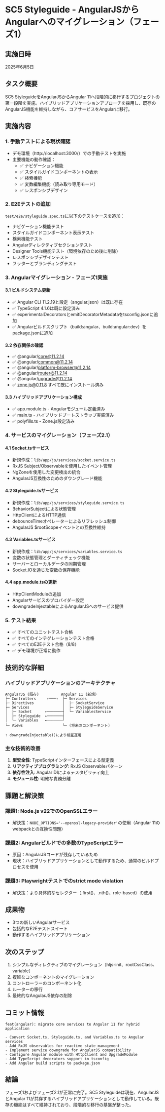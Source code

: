 # SC5 Styleguide - AngularJSからAngularへのマイグレーション（フェーズ1）

## 実施日時
2025年6月5日

## タスク概要
SC5 StyleguideをAngularJSからAngular 11へ段階的に移行するプロジェクトの第一段階を実施。ハイブリッドアプリケーションアプローチを採用し、既存のAngularJS機能を維持しながら、コアサービスをAngularに移行。

## 実施内容

### 1. 手動テストによる現状確認
- デモ環境（http://localhost:3000/）での手動テストを実施
- 主要機能の動作確認：
  - ✅ ナビゲーション機能
  - ✅ スタイルガイドコンポーネントの表示
  - ✅ 検索機能
  - ✅ 変数編集機能（読み取り専用モード）
  - ✅ レスポンシブデザイン

### 2. E2Eテストの追加
`test/e2e/styleguide.spec.ts`に以下のテストケースを追加：
- ナビゲーション機能テスト
- スタイルガイドコンポーネント表示テスト
- 検索機能テスト
- Angularディレクティブセクションテスト
- Designer Tools機能テスト（環境依存のため後に削除）
- レスポンシブデザインテスト
- フッターとブランディングテスト

### 3. Angularマイグレーション - フェーズ1実施

#### 3.1 ビルドシステム更新
- ✅ Angular CLI 11.2.19と設定（angular.json）は既に存在
- ✅ TypeScript 4.1.6は既に設定済み
- ✅ experimentalDecoratorsとemitDecoratorMetadataをtsconfig.jsonに追加
- ✅ Angularビルドスクリプト（build:angular、build:angular:dev）をpackage.jsonに追加

#### 3.2 依存関係の確認
- ✅ @angular/core@11.2.14
- ✅ @angular/common@11.2.14
- ✅ @angular/platform-browser@11.2.14
- ✅ @angular/router@11.2.14
- ✅ @angular/upgrade@11.2.14
- ✅ zone.js@0.11.8
すべて既にインストール済み

#### 3.3 ハイブリッドアプリケーション構成
- ✅ app.module.ts - Angularモジュール定義済み
- ✅ main.ts - ハイブリッドブートストラップ実装済み
- ✅ polyfills.ts - Zone.js設定済み

### 4. サービスのマイグレーション（フェーズ2.1）

#### 4.1 Socket.tsサービス
- 新規作成：`lib/app/js/services/socket.service.ts`
- RxJS Subject/Observableを使用したイベント管理
- NgZoneを使用した変更検出の統合
- AngularJS互換性のためのダウングレード機能

#### 4.2 Styleguide.tsサービス
- 新規作成：`lib/app/js/services/styleguide.service.ts`
- BehaviorSubjectによる状態管理
- HttpClientによるHTTP通信
- debounceTimeオペレーターによるリフレッシュ制御
- AngularJS $rootScopeイベントとの互換性維持

#### 4.3 Variables.tsサービス
- 新規作成：`lib/app/js/services/variables.service.ts`
- 変数の状態管理とダーティチェック機能
- サーバーとローカルデータの同期管理
- Socket.IOを通じた変数の保存機能

#### 4.4 app.module.tsの更新
- HttpClientModuleの追加
- Angularサービスのプロバイダー設定
- downgradeInjectableによるAngularJSへのサービス提供

### 5. テスト結果
- ✅ すべてのユニットテスト合格
- ✅ すべてのインテグレーションテスト合格
- ✅ すべてのE2Eテスト合格（8/8）
- ✅ デモ環境が正常に動作

## 技術的な詳細

### ハイブリッドアプリケーションのアーキテクチャ
```
AngularJS (既存)          Angular 11 (新規)
├─ Controllers     ←───→  ├─ Services
├─ Directives             │  ├─ SocketService
├─ Services               │  ├─ StyleguideService
│  ├─ Socket      ←───────┤  └─ VariablesService
│  ├─ Styleguide  ←───────┤
│  └─ Variables   ←───────┘
└─ Views                  └─ (将来のコンポーネント)

↑ downgradeInjectable()により相互運用
```

### 主な技術的改善
1. **型安全性**: TypeScriptインターフェースによる型定義
2. **リアクティブプログラミング**: RxJS Observableパターン
3. **依存性注入**: Angular DIによるテスタビリティ向上
4. **モジュール性**: 明確な責務分離

## 課題と解決策

### 課題1: Node.js v22でのOpenSSLエラー
- 解決策：`NODE_OPTIONS='--openssl-legacy-provider'`の使用（Angular 11のwebpackとの互換性問題）

### 課題2: Angularビルドでの多数のTypeScriptエラー
- 原因：AngularJSコードが残存しているため
- 現状：ハイブリッドアプリケーションとして動作するため、通常のビルドプロセスを使用

### 課題3: Playwrightテストでのstrict mode violation
- 解決策：より具体的なセレクター（.first()、.nth()、role-based）の使用

## 成果物
- 3つの新しいAngularサービス
- 包括的なE2Eテストスイート
- 動作するハイブリッドアプリケーション

## 次のステップ
1. シンプルなディレクティブのマイグレーション（hljs-init、rootCssClass、variable）
2. 複雑なコンポーネントのマイグレーション
3. コントローラーのコンポーネント化
4. ルーターの移行
5. 最終的なAngularJS依存の削除

## コミット情報
```
feat(angular): migrate core services to Angular 11 for hybrid application

- Convert Socket.ts, Styleguide.ts, and Variables.ts to Angular services
- Add RxJS observables for reactive state management
- Implement service downgrade for AngularJS compatibility
- Configure Angular module with HttpClient and UpgradeModule
- Add TypeScript decorators support in tsconfig
- Add Angular build scripts to package.json
```

## 結論
フェーズ1およびフェーズ2.1が正常に完了。SC5 Styleguideは現在、AngularJSとAngular 11が共存するハイブリッドアプリケーションとして動作している。既存の機能はすべて維持されており、段階的な移行の基盤が整った。